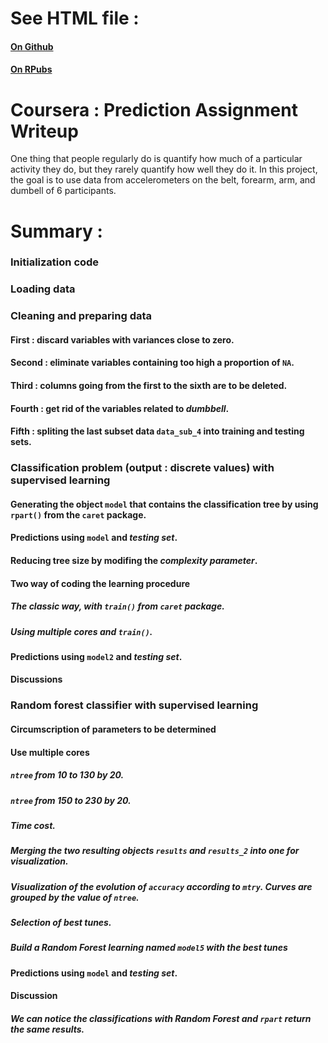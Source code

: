 # See HTML file :
#### [On Github](https://udriss.github.io/Prediction-Assignment-Writeup/main_scripts.html)

#### [On RPubs](http://rpubs.com/IdrissS/C8_W4)
# Coursera : Prediction Assignment Writeup
One thing that people regularly do is quantify how  much of a particular activity they do, but they rarely quantify how well they do it. In this project, the goal is to use data from accelerometers on the belt, forearm, arm, and dumbell of 6 participants.
# Summary :

### Initialization code
### Loading data
### Cleaning and preparing data
#### First : discard variables with variances close to zero.
#### Second : eliminate variables containing too high a proportion of `NA`.
#### Third : columns going from the first to the sixth are to be deleted.
#### Fourth : get rid of the variables related to _dumbbell_.
#### Fifth : spliting the last subset data `data_sub_4` into training and testing sets.
### Classification problem (output : discrete values) with supervised learning
#### Generating the object `model` that contains the classification tree by using `rpart()` from the `caret` package.
#### Predictions using `model` and _testing set_.
#### Reducing tree size by modifing the *complexity parameter*.
#### Two way of coding the learning procedure
##### The classic way, with `train()` from `caret` package.
##### Using multiple cores and `train()`.
#### Predictions using `model2` and _testing set_.
#### Discussions
### Random forest classifier with supervised learning
#### Circumscription of parameters to be determined
#### Use multiple cores
##### `ntree` from 10 to 130 by 20.
##### `ntree` from 150 to 230 by 20.
##### Time cost.
##### Merging the two resulting objects `results` and `results_2` into one for visualization.
##### Visualization of the evolution of `accuracy` according to `mtry`. Curves are grouped by the value of `ntree`.
##### Selection of best tunes.
##### Build a Random Forest learning named `model5` with the best tunes
#### Predictions using `model` and _testing set_.
#### Discussion
##### We can notice  the classifications with Random Forest and `rpart` return the same results.
